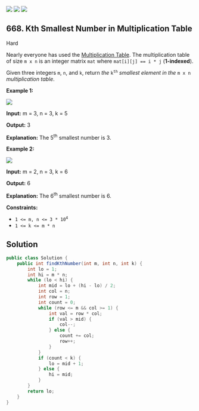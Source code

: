 [![](https://img.shields.io/github/stars/javadev/LeetCode-in-Java?label=Stars&style=flat-square)](https://github.com/javadev/LeetCode-in-Java)
[![](https://img.shields.io/github/forks/javadev/LeetCode-in-Java?label=Fork%20me%20on%20GitHub%20&style=flat-square)](https://github.com/javadev/LeetCode-in-Java/fork)
[![](https://img.shields.io/badge/-LeetCode%20in%20Kotlin-blue?style=flat-square)](https://github.com/javadev/LeetCode-in-Kotlin)

## 668\. Kth Smallest Number in Multiplication Table

Hard

Nearly everyone has used the [Multiplication Table](https://en.wikipedia.org/wiki/Multiplication_table). The multiplication table of size `m x n` is an integer matrix `mat` where `mat[i][j] == i * j` (**1-indexed**).

Given three integers `m`, `n`, and `k`, return _the_ <code>k<sup>th</sup></code> _smallest element in the_ `m x n` _multiplication table_.

**Example 1:**

![](https://assets.leetcode.com/uploads/2021/05/02/multtable1-grid.jpg)

**Input:** m = 3, n = 3, k = 5

**Output:** 3

**Explanation:** The 5<sup>th</sup> smallest number is 3.

**Example 2:**

![](https://assets.leetcode.com/uploads/2021/05/02/multtable2-grid.jpg)

**Input:** m = 2, n = 3, k = 6

**Output:** 6

**Explanation:** The 6<sup>th</sup> smallest number is 6.

**Constraints:**

*   <code>1 <= m, n <= 3 * 10<sup>4</sup></code>
*   `1 <= k <= m * n`

## Solution

```java
public class Solution {
    public int findKthNumber(int m, int n, int k) {
        int lo = 1;
        int hi = m * n;
        while (lo < hi) {
            int mid = lo + (hi - lo) / 2;
            int col = n;
            int row = 1;
            int count = 0;
            while (row <= m && col >= 1) {
                int val = row * col;
                if (val > mid) {
                    col--;
                } else {
                    count += col;
                    row++;
                }
            }
            if (count < k) {
                lo = mid + 1;
            } else {
                hi = mid;
            }
        }
        return lo;
    }
}
```